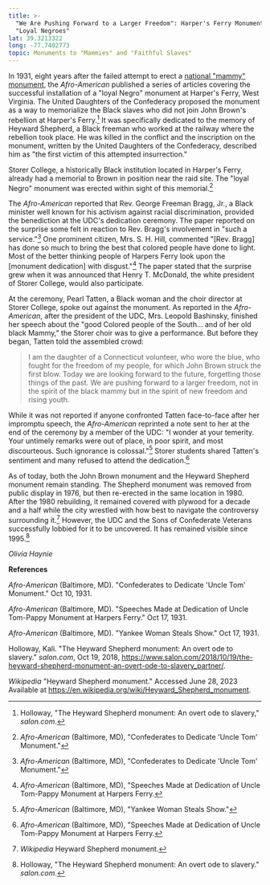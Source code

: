 ```yaml
---
title: >-
  "We Are Pushing Forward to a Larger Freedom": Harper's Ferry Monument to
  "Loyal Negroes"
lat: 39.3213322
long: -77.7402773
topic: Monuments to "Mammies" and "Faithful Slaves"
---
```

In 1931, eight years after the failed attempt to erect a [national "mammy" monument](https://falseimage.pennds.org/essay/Monuments-to-%E2%80%9CMammies%E2%80%9D-and-%E2%80%9CUncle-Toms%E2%80%9D-BACKUP), the _Afro-American_ published a series of articles covering the successful installation of a "loyal Negro" monument at Harper's Ferry, West Virginia. The United Daughters of the Confederacy proposed the monument as a way to memorialize the Black slaves who did not join John Brown's rebellion at Harper's Ferry.[^1] It was specifically dedicated to the memory of Heyward Shepherd, a Black freeman who worked at the railway where the rebellion took place. He was killed in the conflict and the inscription on the monument, written by the United Daughters of the Confederacy, described him as "the first victim of this attempted insurrection."

Storer College, a historically Black institution located in Harper's Ferry, already had a memorial to Brown in position near the raid site. The "loyal Negro" monument was erected within sight of this memorial.[^2]

The _Afro-American_ reported that Rev. George Freeman Bragg, Jr., a Black minister well known for his activism against racial discrimination, provided the benediction at the UDC's dedication ceremony. The paper reported on the surprise some felt in reaction to Rev. Bragg's involvement in "such a service."[^3] One prominent citizen, Mrs. S. H. Hill, commented "\[Rev. Bragg\] has done so much to bring the best that colored people have done to light. Most of the better thinking people of Harpers Ferry look upon the \[monument dedication\] with disgust."[^4] The paper stated that the surprise grew when it was announced that Henry T. McDonald, the white president of Storer College, would also participate.

At the ceremony, Pearl Tatten, a Black woman and the choir director at Storer College, spoke out against the monument. As reported in the _Afro-American_, after the president of the UDC, Mrs. Leopold Bashinsky, finished her speech about the "good Colored people of the South... and of her old black Mammy," the Storer choir was to give a performance. But before they began, Tatten told the assembled crowd:

> I am the daughter of a Connecticut volunteer, who wore the blue, who fought for the freedom of my people, for which John Brown struck the first blow. Today we are looking forward to the future, forgetting those things of the past. We are pushing forward to a larger freedom, not in the spirit of the black mammy but in the spirit of new freedom and rising youth.

While it was not reported if anyone confronted Tatten face-to-face after her impromptu speech, the _Afro-American_ reprinted a note sent to her at the end of the ceremony by a member of the UDC: "I wonder at your temerity. Your untimely remarks were out of place, in poor spirit, and most discourteous. Such ignorance is colossal."[^5] Storer students shared Tatten's sentiment and many refused to attend the dedication.[^6]

As of today, both the John Brown monument and the Heyward Shepherd monument remain standing. The Shepherd monument was removed from public display in 1976, but then re-erected in the same location in 1980. After the 1980 rebuilding, it remained covered with plywood for a decade and a half while the city wrestled with how best to navigate the controversy surrounding it.[^7] However, the UDC and the Sons of Confederate Veterans successfully lobbied for it to be uncovered. It has remained visible since 1995.[^8]

_Olivia Haynie_



**References**

_Afro-American_ (Baltimore, MD). "Confederates to Dedicate 'Uncle Tom' Monument." Oct 10, 1931.

_Afro-American_ (Baltimore, MD). "Speeches Made at Dedication of Uncle Tom-Pappy Monument at Harpers Ferry." Oct 17, 1931.

_Afro-American_ (Baltimore, MD). "Yankee Woman Steals Show." Oct 17, 1931.

Holloway, Kali. "The Heyward Shepherd monument: An overt ode to slavery." _salon.com_, Oct 19, 2018, <https://www.salon.com/2018/10/19/the-heyward-shepherd-monument-an-overt-ode-to-slavery_partner/>.

_Wikipedia_ "Heyward Shepherd monument." Accessed June 28, 2023 Available at https://en.wikipedia.org/wiki/Heyward_Shepherd_monument.

[^1]: Holloway, "The Heyward Shepherd monument: An overt ode to slavery," _salon.com_.

[^2]: _Afro-American_ (Baltimore, MD), "Confederates to Dedicate 'Uncle Tom' Monument."

[^3]: _Afro-American_ (Baltimore, MD), "Confederates to Dedicate 'Uncle Tom' Monument."

[^4]: _Afro-American_ (Baltimore, MD), "Speeches Made at Dedication of Uncle Tom-Pappy Monument at Harpers Ferry.

[^5]: _Afro-American_ (Baltimore, MD), "Yankee Woman Steals Show."

[^6]: _Afro-American_ (Baltimore, MD), "Speeches Made at Dedication of Uncle Tom-Pappy Monument at Harpers Ferry.

[^7]: _Wikipedia_ Heyward Shepherd monument.

[^8]: Holloway, "The Heyward Shepherd monument: An overt ode to slavery." _salon.com_.
